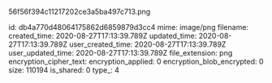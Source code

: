 56f56f394c11217202ce3a5ba497c713.png

id: db4a770d48064175862d6859879d3cc4
mime: image/png
filename: 
created_time: 2020-08-27T17:13:39.789Z
updated_time: 2020-08-27T17:13:39.789Z
user_created_time: 2020-08-27T17:13:39.789Z
user_updated_time: 2020-08-27T17:13:39.789Z
file_extension: png
encryption_cipher_text: 
encryption_applied: 0
encryption_blob_encrypted: 0
size: 110194
is_shared: 0
type_: 4